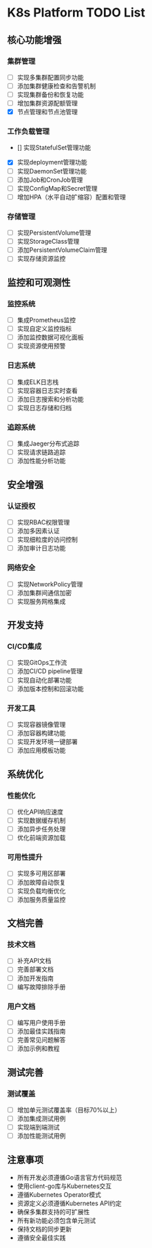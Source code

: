 # K8s Platform TODO List

## 核心功能增强

### 集群管理

- [ ] 实现多集群配置同步功能
- [ ] 添加集群健康检查和告警机制
- [ ] 实现集群备份和恢复功能
- [ ] 增加集群资源配额管理
- [X] 节点管理和节点池管理

### 工作负载管理

- [] 实现StatefulSet管理功能
- [X] 实现deployment管理功能
- [ ] 实现DaemonSet管理功能
- [ ] 添加Job和CronJob管理
- [ ] 实现ConfigMap和Secret管理
- [ ] 增加HPA（水平自动扩缩容）配置和管理

### 存储管理

- [ ] 实现PersistentVolume管理
- [ ] 实现StorageClass管理
- [ ] 添加PersistentVolumeClaim管理
- [ ] 实现存储资源监控

## 监控和可观测性

### 监控系统

- [ ] 集成Prometheus监控
- [ ] 实现自定义监控指标
- [ ] 添加监控数据可视化面板
- [ ] 实现资源使用预警

### 日志系统

- [ ] 集成ELK日志栈
- [ ] 实现容器日志实时查看
- [ ] 添加日志搜索和分析功能
- [ ] 实现日志存储和归档

### 追踪系统

- [ ] 集成Jaeger分布式追踪
- [ ] 实现请求链路追踪
- [ ] 添加性能分析功能

## 安全增强

### 认证授权

- [ ] 实现RBAC权限管理
- [ ] 添加多因素认证
- [ ] 实现细粒度的访问控制
- [ ] 添加审计日志功能

### 网络安全

- [ ] 实现NetworkPolicy管理
- [ ] 添加集群间通信加密
- [ ] 实现服务网格集成

## 开发支持

### CI/CD集成

- [ ] 实现GitOps工作流
- [ ] 添加CI/CD pipeline管理
- [ ] 实现自动化部署功能
- [ ] 添加版本控制和回滚功能

### 开发工具

- [ ] 实现容器镜像管理
- [ ] 添加容器构建功能
- [ ] 实现开发环境一键部署
- [ ] 添加应用模板功能

## 系统优化

### 性能优化

- [ ] 优化API响应速度
- [ ] 实现数据缓存机制
- [ ] 添加异步任务处理
- [ ] 优化前端资源加载

### 可用性提升

- [ ] 实现多可用区部署
- [ ] 添加故障自动恢复
- [ ] 实现负载均衡优化
- [ ] 添加服务质量监控

## 文档完善

### 技术文档

- [ ] 补充API文档
- [ ] 完善部署文档
- [ ] 添加开发指南
- [ ] 编写故障排除手册

### 用户文档

- [ ] 编写用户使用手册
- [ ] 添加最佳实践指南
- [ ] 完善常见问题解答
- [ ] 添加示例和教程

## 测试完善

### 测试覆盖

- [ ] 增加单元测试覆盖率（目标70%以上）
- [ ] 添加集成测试用例
- [ ] 实现端到端测试
- [ ] 添加性能测试用例

## 注意事项

- 所有开发必须遵循Go语言官方代码规范
- 使用client-go库与Kubernetes交互
- 遵循Kubernetes Operator模式
- 资源定义必须遵循Kubernetes API约定
- 确保多集群支持的可扩展性
- 所有新功能必须包含单元测试
- 保持文档的同步更新
- 遵循安全最佳实践
